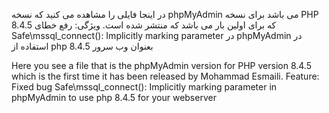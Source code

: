 در اینجا فایلی را مشاهده می کنید که نسخه phpMyAdmin می باشد برای نسخه PHP 8.4.5 که برای اولین بار می باشد که منتشر شده است.
ویژگی: رفع خطای Safe\mssql_connect(): Implicitly marking parameter در phpMyAdmin در استفاده از php 8.4.5 بعنوان وب سرور

Here you see a file that is the phpMyAdmin version for PHP version 8.4.5 which is the first time it has been released by Mohammad Esmaili.
Feature: Fixed bug Safe\mssql_connect(): Implicitly marking parameter in phpMyAdmin to use php 8.4.5 for your webserver
